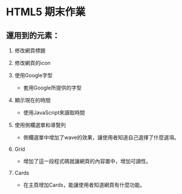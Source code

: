 # HTML5 期末作業

## 運用到的元素：

1. 修改網頁標題

2. 修改網頁的icon

3. 使用Google字型<br>
	- 套用Google所提供的字型

4. 顯示現在的時間
	- 使用JavaScript來讀取時間

5. 使用側欄選單和導覽列
	- 側欄選單中增加了wave的效果，讓使用者知道自己選擇了什麼選項。

6. Grid
	- 增加了這一段程式碼就讓網頁的內容置中，增加可讀性。

7. Cards
	- 在主頁增加Cards，能讓使用者知道網頁有什麼功能。
